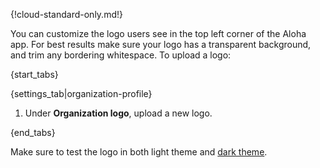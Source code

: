 {!cloud-standard-only.md!}

You can customize the logo users see in the top left corner
of the Aloha app. For best results make sure your logo has a
transparent background, and trim any bordering whitespace. To upload a logo:

{start_tabs}

{settings_tab|organization-profile}

1. Under **Organization logo**, upload a new logo.

{end_tabs}

Make sure to test the logo in both light theme and [dark theme](/help/dark-theme).
